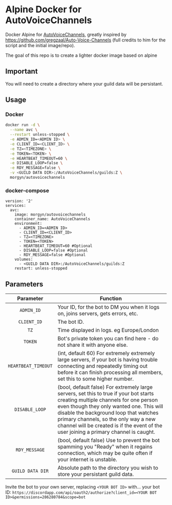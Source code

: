 # Alpine Docker for AutoVoiceChannels

Docker Alpine for [AutoVoiceChannels](https://github.com/gregzaal/Auto-Voice-Channels), greatly inspired by https://github.com/gregzaal/Auto-Voice-Channels (full credits to him for the script and the initial image/repo).

The goal of this repo is to create a lighter docker image based on alpine

## Important
You will need to create a directory where your guild data will be persistant.

## Usage
### Docker
```bash
docker run -d \
  --name avc \
  --restart unless-stopped \
  -e ADMIN_ID=<ADMIN ID> \
  -e CLIENT_ID=<CLIENT_ID> \
  -e TZ=<TIMEZONE> \
  -e TOKEN=<TOKEN> \
  -e HEARTBEAT_TIMEOUT=60 \
  -e DISABLE_LOOP=false \
  -e RDY_MESSAGE=false \
  -v <GUILD DATA DIR>:/AutoVoiceChannels/guilds:Z \
  morgyn/autovoicechannels
```
### docker-compose
```
version: '2'
services:
  avc:
    image: morgyn/autovoicechannels
    container_name: AutoVoiceChannels
    environment:
      - ADMIN_ID=<ADMIN ID>
      - CLIENT_ID=<CLIENT_ID>
      - TZ=<TIMEZONE>
      - TOKEN=<TOKEN>
      - HEARTBEAT_TIMEOUT=60 #Optional
      - DISABLE_LOOP=false #Optional
      - RDY_MESSAGE=false #Optional
    volumes:
      - <GUILD DATA DIR>:/AutoVoiceChannels/guilds:Z
    restart: unless-stopped
```

## Parameters
| Parameter | Function |
| :----: | --- |
| `ADMIN_ID` | Your ID, for the bot to DM you when it logs on, joins servers, gets errors, etc. |
| `CLIENT_ID` | The bot ID. |
| `TZ` | Time displayed in logs. eg Europe/London |
| `TOKEN` | Bot's private token you can find here - do not share it with anyone else. |
| `HEARTBEAT_TIMEOUT` | (int, default 60) For extremely extremely large servers, if your bot is having trouble connecting and repeatedly timing out before it can finish processing all members, set this to some higher number. |
| `DISABLE_LOOP` | (bool, default false) For extremely large servers, set this to true if your bot starts creating multiple channels for one person even though they only wanted one. This will disable the background loop that watches primary channels, so the only way a new channel will be created is if the event of the user joining a primary channel is caught. |
| `RDY_MESSAGE` | (bool, default false) Use to prevent the bot spamming you "Ready" when it regains connection, which may be quite often if your internet is unstable. |
| `GUILD DATA DIR` | Absolute path to the directory you wish to store your persistant guild data. |

Invite the bot to your own server, replacing `<YOUR BOT ID>` with... your bot ID: `https://discordapp.com/api/oauth2/authorize?client_id=<YOUR BOT ID>&permissions=286280784&scope=bot`